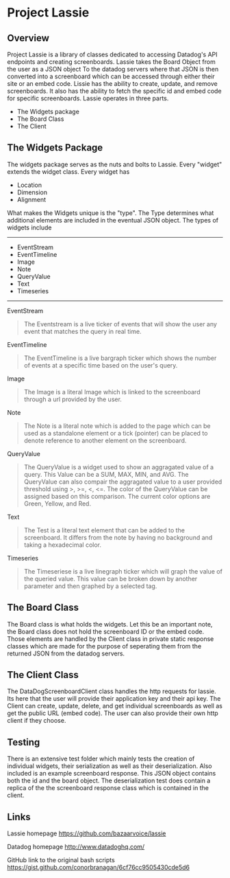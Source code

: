 Project Lassie
==============

Overview
--------
Project Lassie is a library of classes dedicated to accessing Datadog's API endpoints and creating screenboards. Lassie takes the Board Object from the user as a JSON object
To the datadog servers where that JSON is then converted into a screenboard which can be accessed through either their site or an embed code.
Lissie has the ability to create, update, and remove screenboards.
It also has the ability to fetch the specific id and embed code for specific screenboards. Lassie operates in three parts.

* The Widgets package
* The Board Class
* The Client

The Widgets Package
-------------------
The widgets package serves as the nuts and bolts to Lassie. Every "widget" extends the widget class. Every widget has

+ Location
+ Dimension
+ Alignment

What makes the Widgets unique is the "type". The Type determines what additional elements are included in the eventual JSON object.
The types of widgets include

------

* EventStream
* EventTimeline
* Image
* Note
* QueryValue
* Text
* Timeseries
 


------

EventStream
>The Eventstream is a live ticker of events that will show the user any event that matches the query in real time.

EventTimeline
>The EventTimeline is a live bargraph ticker which shows the number of events at a specific time based on the user's query.

Image
>The Image is a literal Image which is linked to the screenboard through a url provided by the user.

Note
>The Note is a literal note which is added to the page which can be used as a standalone element or a tick (pointer) can
>be placed to denote reference to another element on the screenboard.

QueryValue
>The QueryValue is a widget used to show an aggragated value of a query. This Value can be a SUM, MAX, MIN, and AVG.
>The QueryValue can also compair the aggragated value to a user provided threshold using >, >=, <, <=.
>The color of the QueryValue can be assigned based on this comparison. The current color options are Green, Yellow, and Red.

Text
>The Test is a literal text element that can be added to the screenboard. It differs from the note by having no background and taking a hexadecimal color.

Timeseries
>The Timeseriese is a live linegraph ticker which will graph the value of the queried value. This value can be broken down by
>another parameter and then graphed by a selected tag.

The Board Class
------------------
The Board class is what holds the widgets. Let this be an important note, the Board class does not hold the screenboard ID or the embed code. Those elements are handled by
the Client class in private static response classes which are made for the purpose of seperating them from the returned JSON from the datadog servers.

The Client Class
----------------
The DataDogScreenboardClient class handles the http requests for lassie. Its here that the user will provide their application key and their api key.
The Client can create, update, delete, and get individual screenboards as well as get the public URL (embed code). The user can also provide their own  http client if they choose.

Testing
-------
There is an extensive test folder which mainly tests the creation of individual widgets, their serialization as well as their deserialization. Also included is an example screenboard response.
This JSON object contains both the id and the board object. The deserialization test does contain a replica of the the screenboard response class which is contained in the client.

Links
-----
Lassie homepage
https://github.com/bazaarvoice/lassie

Datadog homepage
http://www.datadoghq.com/

GitHub link to the original bash scripts
https://gist.github.com/conorbranagan/6cf76cc9505430cde5d6

